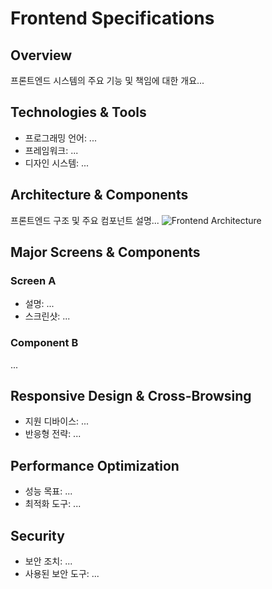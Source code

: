 # Frontend Specifications
						
## Overview
프론트엔드 시스템의 주요 기능 및 책임에 대한 개요...
						
## Technologies & Tools
- 프로그래밍 언어: ...
- 프레임워크: ...
- 디자인 시스템: ...
						
## Architecture & Components
프론트엔드 구조 및 주요 컴포넌트 설명...
![Frontend Architecture](./images/frontend-architecture.png)
						
## Major Screens & Components
### Screen A
- 설명: ...
- 스크린샷: ...
						
### Component B
...
						
## Responsive Design & Cross-Browsing
- 지원 디바이스: ...
- 반응형 전략: ...
						
## Performance Optimization
- 성능 목표: ...
- 최적화 도구: ...
						
## Security
- 보안 조치: ...
- 사용된 보안 도구: ...
